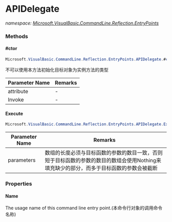 ﻿# APIDelegate
_namespace: <a href="#" onClick="load('/docs/Microsoft.VisualBasic.CommandLine.Reflection.EntryPoints/index.md')">Microsoft.VisualBasic.CommandLine.Reflection.EntryPoints</a>_





### Methods

#### #ctor
```csharp
Microsoft.VisualBasic.CommandLine.Reflection.EntryPoints.APIDelegate.#ctor(Microsoft.VisualBasic.ComponentModel.Binding{Microsoft.VisualBasic.CommandLine.Reflection.ExportAPIAttribute,System.Reflection.MethodInfo},System.Func{System.Object[],System.Int32})
```
不可以使用本方法初始化目标对象为实例方法的类型

|Parameter Name|Remarks|
|--------------|-------|
|attribute|-|
|Invoke|-|


#### Execute
```csharp
Microsoft.VisualBasic.CommandLine.Reflection.EntryPoints.APIDelegate.Execute(System.Object[])
```


|Parameter Name|Remarks|
|--------------|-------|
|parameters|数组的长度必须与目标函数的参数的数目一致，否则短于目标函数的参数的数目的数组会使用Nothing来填充缺少的部分，而多于目标函数的参数会被截断|



### Properties

#### Name
The usage name of this command line entry point.(本命令行对象的调用命令名称)
